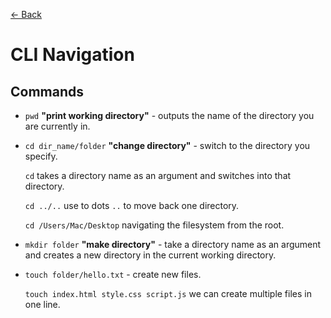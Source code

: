 [&larr; Back](./README.md)

# CLI Navigation

## Commands

- `pwd` **"print working directory"** - outputs the name of the directory you are currently in.

- `cd dir_name/folder` **"change directory"** - switch to the directory you specify.

  `cd` takes a directory name as an argument and switches into that directory.

  `cd ../..` use to dots `..` to move back one directory.

  `cd /Users/Mac/Desktop` navigating the filesystem from the root.

- `mkdir folder` **"make directory"** - take a directory name as an argument and creates a new directory in the current working directory.

- `touch folder/hello.txt` - create new files.

  `touch index.html style.css script.js` we can create multiple files in one line.

<br>
